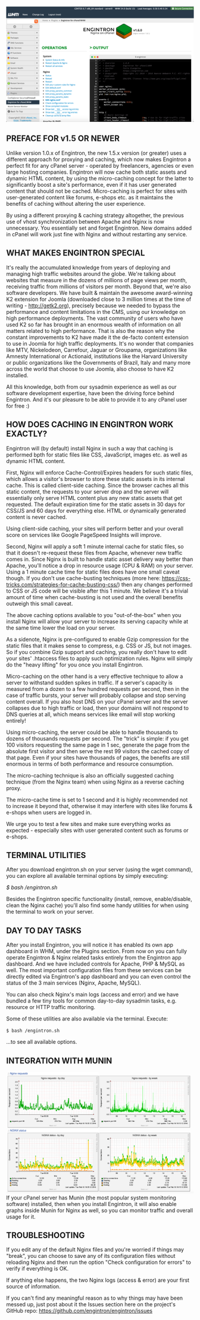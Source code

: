 ![Engintron Backend](./images/screenshots/1.6.0_20160216.png)
## PREFACE FOR v1.5 OR NEWER

Unlike version 1.0.x of Engintron, the new 1.5.x version (or greater) uses a different approach for proxying and caching, which now makes Engintron a perfect fit for any cPanel server - operated by freelancers, agencies or even large hosting companies. Engintron will now cache both static assets and dynamic HTML content, by using the micro-caching concept for the latter to significantly boost a site's performance, even if it has user generated content that should not be cached. Micro-caching is perfect for sites with user-generated content like forums, e-shops etc. as it maintains the benefits of caching without altering the user experience.

By using a different proxying & caching strategy altogether, the previous use of vhost synchronization between Apache and Nginx is now unnecessary. You essentially set and forget Engintron. New domains added in cPanel will work just fine with Nginx and without restarting any service.


## WHAT MAKES ENGINTRON SPECIAL

It's really the accumulated knowledge from years of deploying and managing high traffic websites around the globe. We're talking about websites that measure in the dozens of millions of page views per month, receiving traffic from millions of visitors per month. Beyond that, we're also software developers. We have built & maintain the awesome award-winning K2 extension for Joomla (downloaded close to 3 million times at the time of writing - http://getk2.org), precisely because we needed to bypass the performance and content limitations in the CMS, using our knowledge on high performance deployments. The vast community of users who have used K2 so far has brought in an enormous wealth of information on all matters related to high performance. That is also the reason why the constant improvements to K2 have made it the de-facto content extension to use in Joomla for high traffic deployments. It's no wonder that companies like MTV, Nickelodeon, Carrefour, Jaguar or Groupama, organizations like Amnesty International or Actionaid, institutions like the Harvard University or public organizations like the Governments of Brazil, Italy and many more across the world that choose to use Joomla, also choose to have K2 installed.

All this knowledge, both from our sysadmin experience as well as our software development expertise, have been the driving force behind Engintron. And it's our pleasure to be able to provide it to any cPanel user for free :)


## HOW DOES CACHING IN ENGINTRON WORK EXACTLY?

Engintron will (by default) install Nginx in such a way that caching is performed bpth for static files like CSS, JavaScript, images etc. as well as dynamic HTML content.

First, Nginx will enforce Cache-Control/Expires headers for such static files, which allows a visitor's browser to store these static assets in its internal cache. This is called client-side caching. Since the browser caches all this static content, the requests to your server drop and the server will essentially only serve HTML content plus any new static assets that get requested. The default expiration time for the static assets in 30 days for CSS/JS and 60 days for everything else. HTML or dynamically generated content is never cached.

Using client-side caching, your sites will perform better and your overall score on services like Google PageSpeed Insights will improve.

Second, Nginx will apply a soft 1 minute internal cache for static files, so that it doesn't re-request these files from Apache, whenever new traffic comes in. Since Nginx is built to handle static asset delivery way better than Apache, you'll notice a drop in resource usage (CPU & RAM) on your server. Using a 1 minute cache time for static files does have one small caveat though. If you don't use cache-busting techniques (more here: https://css-tricks.com/strategies-for-cache-busting-css/) then any changes performed to CSS or JS code will be visible after this 1 minute. We believe it's a trivial amount of time when cache-busting is not used and the overall benefits outweigh this small caveat.

The above caching options available to you "out-of-the-box" when you install Nginx will allow your server to increase its serving capacity while at the same time lower the load on your server.

As a sidenote, Nginx is pre-configured to enable Gzip compression for the static files that it makes sense to compress, e.g. CSS or JS, but not images. So if you combine Gzip support and caching, you really don't have to edit your sites' .htaccess files to apply such optimization rules. Nginx will simply do the "heavy lifting" for you once you install Engintron.

Micro-caching on the other hand is a very effective technique to allow a server to withstand sudden spikes in traffic. If a server's capacity is measured from a dozen to a few hundred requests per second, then in the case of traffic bursts, your server will probably collapse and stop serving content overall. If you also host DNS on your cPanel server and the server collapses due to high traffic or load, then your domains will not respond to DNS queries at all, which means services like email will stop working entirely!

Using micro-caching, the server could be able to handle thousands to dozens of thousands requests per second. The "trick" is simple: if you get 100 visitors requesting the same page in 1 sec, generate the page from the absolute first visitor and then serve the rest 99 visitors the cached copy of that page. Even if your sites have thousands of pages, the benefits are still enormous in terms of both performance and resource consumption.

The micro-caching technique is also an officially suggested caching technique (from the Nginx team) when using Nginx as a reverse caching proxy.

The micro-cache time is set to 1 second and it is highly recommended not to increase it beyond that, otherwise it may interfere with sites like forums & e-shops when users are logged in.

We urge you to test a few sites and make sure everything works as expected - especially sites with user generated content such as forums or e-shops.


## TERMINAL UTILITIES

After you download engintron.sh on your server (using the wget command), you can explore all available terminal options by simply executing:

_$ bash /engintron.sh_

Besides the Engintron specific functionality (install, remove, enable/disable, clean the Nginx cache) you'll also find some handy utilities for when using the terminal to work on your server.

 
## DAY TO DAY TASKS

After you install Engintron, you will notice it has enabled its own app dashboard in WHM, under the Plugins section. From now on you can fully operate Engintron & Nginx related tasks entirely from the Engintron app dashboard. And we have included controls for Apache, PHP & MySQL as well. The most important configuration files from these services can be directly edited via Engintron's app dashboard and you can even control the status of the 3 main services (Nginx, Apache, MySQL).

You can also check Nginx's main logs (access and error) and we have bundled a few tiny tools for common day-to-day sysadmin tasks, e.g. resource or HTTP traffic monitoring.

Some of these utilities are also available via the terminal. Execute:

`$ bash /engintron.sh`

...to see all available options.


## INTEGRATION WITH MUNIN

![Nginx on Munin](./images/screenshots/1.6.0_nginx_on_munin.png)
If your cPanel server has Munin (the most popular system monitoring software) installed, then when you install Engintron, it will also enable graphs inside Munin for Nginx as well, so you can monitor traffic and overall usage for it.


## TROUBLESHOOTING

If you edit any of the default Nginx files and you're worried if things may "break", you can choose to save any of its configuration files without reloading Nginx and then run the option "Check configuration for errors" to verify if everything is OK.

If anything else happens, the two Nginx logs (access & error) are your first source of information.

If you can't find any meaningful reason as to why things may have been messed up, just post about it the Issues section here on the project's GitHub repo: https://github.com/engintron/engintron/issues